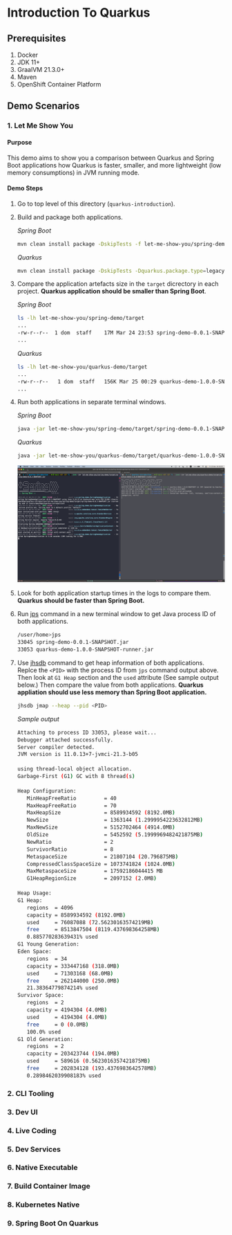 # Introduction To Quarkus

## Prerequisites

1. Docker
2. JDK 11+
3. GraalVM 21.3.0+
4. Maven
5. OpenShift Container Platform

## Demo Scenarios

### 1. Let Me Show You

#### Purpose

This demo aims to show you a comparison between Quarkus and Spring Boot applications how Quarkus is faster, smaller, and more lightweight (low memory consumptions) in JVM running mode.

#### Demo Steps

1. Go to top level of this directory (`quarkus-introduction`).

2. Build and package both applications.

   *Spring Boot*

   ```sh
   mvn clean install package -DskipTests -f let-me-show-you/spring-demo
   ```

   *Quarkus*

   ```sh
   mvn clean install package -DskipTests -Dquarkus.package.type=legacy-jar -f let-me-show-you/quarkus-demo
   ```

3. Compare the application artefacts size in the `target` dicrectory in each project. **Quarkus application should be smaller than Spring Boot**.

   *Spring Boot*

   ```sh
   ls -lh let-me-show-you/spring-demo/target
   ...
   -rw-r--r--  1 dom  staff    17M Mar 24 23:53 spring-demo-0.0.1-SNAPSHOT.jar
   ...
   ```

   *Quarkus*

   ```sh
   ls -lh let-me-show-you/quarkus-demo/target
   ...
   -rw-r--r--   1 dom  staff   156K Mar 25 00:29 quarkus-demo-1.0.0-SNAPSHOT-runner.jar
   ...
   ```

4. Run both applications in separate terminal windows.

   *Spring Boot*

   ```sh
   java -jar let-me-show-you/spring-demo/target/spring-demo-0.0.1-SNAPSHOT.jar
   ```

   *Quarkus*

   ```sh
   java -jar let-me-show-you/quarkus-demo/target/quarkus-demo-1.0.0-SNAPSHOT-runner.jar
   ```

   ![image](images/let-me-show-you-1.png)

5. Look for both application startup times in the logs to compare them. **Quarkus should be faster than Spring Boot.**

6. Run [jps](https://docs.oracle.com/en/java/javase/11/tools/jps.html) command in a new terminal window to get Java process ID of both applications.

   ```sh
   /user/home>jps
   33045 spring-demo-0.0.1-SNAPSHOT.jar
   33053 quarkus-demo-1.0.0-SNAPSHOT-runner.jar
   ```

7. Use [jhsdb](https://docs.oracle.com/en/java/javase/11/tools/jhsdb.html) command to get heap information of both applications. Replce the `<PID>` with the process ID from `jps` command output above. Then look at `G1 Heap` section and the `used` attribute (See sample output below.) Then compare the value from both applications. **Quarkus appliation should use less memory than Spring Boot application.**

   ```sh
   jhsdb jmap --heap --pid <PID>
   ```

   *Sample output*

   ```sh
   Attaching to process ID 33053, please wait...
   Debugger attached successfully.
   Server compiler detected.
   JVM version is 11.0.13+7-jvmci-21.3-b05

   using thread-local object allocation.
   Garbage-First (G1) GC with 8 thread(s)

   Heap Configuration:
      MinHeapFreeRatio         = 40
      MaxHeapFreeRatio         = 70
      MaxHeapSize              = 8589934592 (8192.0MB)
      NewSize                  = 1363144 (1.2999954223632812MB)
      MaxNewSize               = 5152702464 (4914.0MB)
      OldSize                  = 5452592 (5.1999969482421875MB)
      NewRatio                 = 2
      SurvivorRatio            = 8
      MetaspaceSize            = 21807104 (20.796875MB)
      CompressedClassSpaceSize = 1073741824 (1024.0MB)
      MaxMetaspaceSize         = 17592186044415 MB
      G1HeapRegionSize         = 2097152 (2.0MB)

   Heap Usage:
   G1 Heap:
      regions  = 4096
      capacity = 8589934592 (8192.0MB)
      used     = 76087088 (72.56230163574219MB)
      free     = 8513847504 (8119.437698364258MB)
      0.885770283639431% used
   G1 Young Generation:
   Eden Space:
      regions  = 34
      capacity = 333447168 (318.0MB)
      used     = 71303168 (68.0MB)
      free     = 262144000 (250.0MB)
      21.38364779874214% used
   Survivor Space:
      regions  = 2
      capacity = 4194304 (4.0MB)
      used     = 4194304 (4.0MB)
      free     = 0 (0.0MB)
      100.0% used
   G1 Old Generation:
      regions  = 2
      capacity = 203423744 (194.0MB)
      used     = 589616 (0.5623016357421875MB)
      free     = 202834128 (193.4376983642578MB)
      0.2898462039908183% used
   ```

### 2. CLI Tooling

### 3. Dev UI

### 4. Live Coding

### 5. Dev Services

### 6. Native Executable

### 7. Build Container Image

### 8. Kubernetes Native

### 9. Spring Boot On Quarkus
